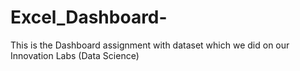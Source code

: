 # Excel_Dashboard-
This is the Dashboard assignment with dataset which we did on our Innovation Labs (Data Science)
